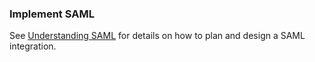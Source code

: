 ### Implement SAML

See [Understanding SAML](/docs/concepts/saml/) for details on how to plan and design a SAML integration.
